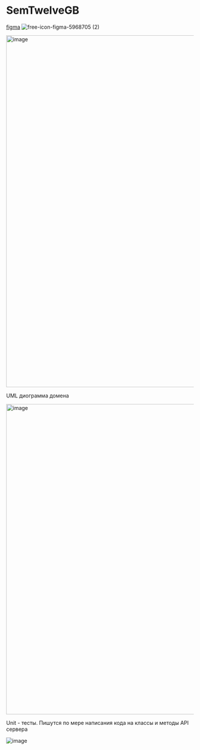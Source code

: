 # SemTwelveGB

[figma](https://www.figma.com/file/q9ao12U2GzIp8kWBwKniVy/Untitled?type=design&node-id=0%3A1&mode=design&t=VUYgiaDJqYGh4ozW-1) ![free-icon-figma-5968705 (2)](https://github.com/ScherbakovM/SemElevenGB/assets/109952823/fff2053b-7a75-4b97-95e1-2088e84f5a5b)


<img width="942" alt="image" src="https://github.com/ScherbakovM/SemElevenGB/assets/109952823/94af8820-8544-406d-b59b-f025abe9d804">


UML диограмма домена

<img width="831" alt="image" src="https://github.com/ScherbakovM/SemElevenGB/assets/109952823/2470c68f-4b8f-4e00-9105-ecef137def22">


Unit - тесты. Пишутся по мере написания кода на классы и методы API сервера

![image](https://github.com/ScherbakovM/SemTwelveGB/assets/109952823/0e50fc9a-4f0a-4f36-a553-3b6c281ac12e)
